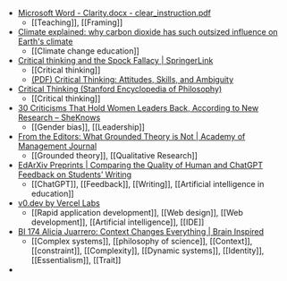 - [Microsoft Word - Clarity.docx - clear_instruction.pdf](https://www.creatingrounds.com/uploads/9/6/2/4/96240662/clear_instruction.pdf)
	- [[Teaching]], [[Framing]]
- [Climate explained: why carbon dioxide has such outsized influence on Earth's climate](https://theconversation.com/climate-explained-why-carbon-dioxide-has-such-outsized-influence-on-earths-climate-123064)
	- [[Climate change education]]
- [Critical thinking and the Spock Fallacy | SpringerLink](https://link.springer.com/article/10.1007/BF00889734)
	- [[Critical thinking]]
	- [(PDF) Critical Thinking: Attitudes, Skills, and Ambiguity](https://www.researchgate.net/publication/234690811_Critical_Thinking_Attitudes_Skills_and_Ambiguity)
- [Critical Thinking (Stanford Encyclopedia of Philosophy)](https://plato.stanford.edu/entries/critical-thinking/)
	- [[Critical thinking]]
- [30 Criticisms That Hold Women Leaders Back, According to New Research – SheKnows](https://www.sheknows.com/living/articles/2839276/criticisms-that-hold-women-leaders-back/)
	- [[Gender bias]], [[Leadership]]
- [From the Editors: What Grounded Theory is Not | Academy of Management Journal](https://journals.aom.org/doi/10.5465/amj.2006.22083020)
	- [[Grounded theory]], [[Qualitative Research]]
- [EdArXiv Preprints | Comparing the Quality of Human and ChatGPT Feedback on Students’ Writing](https://edarxiv.org/ty3em/)
	- [[ChatGPT]], [[Feedback]], [[Writing]], [[Artificial intelligence in education]]
- [v0.dev by Vercel Labs](https://v0.dev/)
	- [[Rapid application development]], [[Web design]], [[Web development]], [[Artificial intelligence]], [[IDE]]
- [BI 174 Alicia Juarrero: Context Changes Everything | Brain Inspired](https://braininspired.co/podcast/174/)
	- [[Complex systems]], [[philosophy of science]], [[Context]], [[constraint]], [[Complexity]], [[Dynamic systems]], [[Identity]], [[Essentialism]], [[Trait]]
-